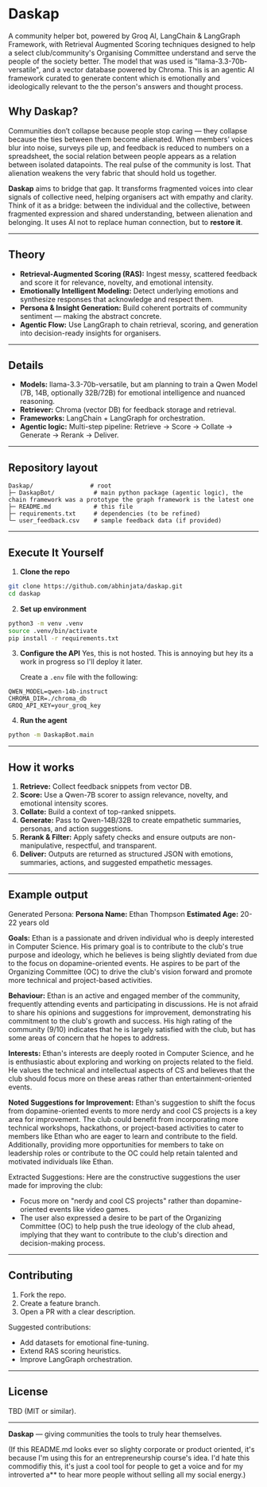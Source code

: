 # Daskap

A community helper bot, powered by Groq AI, LangChain & LangGraph Framework, with Retrieval Augmented Scoring techniques designed to help a select club/community's Organising Committee understand and serve the people of the society better. The model that was used is "llama-3.3-70b-versatile", and a vector database powered by Chroma. This is an agentic AI framework curated to generate content which is emotionally and ideologically relevant to the the person's answers and thought process.

## Why Daskap?

Communities don’t collapse because people stop caring — they collapse because the ties between them become alienated. When members’ voices blur into noise, surveys pile up, and feedback is reduced to numbers on a spreadsheet, the social relation between people appears as a relation between isolated datapoints. The real pulse of the community is lost. That alienation weakens the very fabric that should hold us together.

**Daskap** aims to bridge that gap. It transforms fragmented voices into clear signals of collective need, helping organisers act with empathy and clarity. Think of it as a bridge: between the individual and the collective, between fragmented expression and shared understanding, between alienation and belonging. It uses AI not to replace human connection, but to **restore it**.

---

## Theory

* **Retrieval-Augmented Scoring (RAS):** Ingest messy, scattered feedback and score it for relevance, novelty, and emotional intensity.
* **Emotionally Intelligent Modeling:** Detect underlying emotions and synthesize responses that acknowledge and respect them.
* **Persona & Insight Generation:** Build coherent portraits of community sentiment — making the abstract concrete.
* **Agentic Flow:** Use LangGraph to chain retrieval, scoring, and generation into decision-ready insights for organisers.

---

## Details

* **Models:** llama-3.3-70b-versatile, but am planning to train a Qwen Model (7B, 14B, optionally 32B/72B) for emotional intelligence and nuanced reasoning.
* **Retriever:** Chroma (vector DB) for feedback storage and retrieval.
* **Frameworks:** LangChain + LangGraph for orchestration.
* **Agentic logic:** Multi-step pipeline: Retrieve → Score → Collate → Generate → Rerank → Deliver.

---

## Repository layout

```
Daskap/                # root
├─ DaskapBot/           # main python package (agentic logic), the chain framework was a prototype the graph framework is the latest one 
├─ README.md            # this file
├─ requirements.txt     # dependencies (to be refined)
└─ user_feedback.csv    # sample feedback data (if provided)
```

---

## Execute It Yourself

1. **Clone the repo**

```bash
git clone https://github.com/abhinjata/daskap.git
cd daskap
```

2. **Set up environment**

```bash
python3 -m venv .venv
source .venv/bin/activate
pip install -r requirements.txt
```

3. **Configure the API**
   Yes, this is not hosted. This is annoying but hey its a work in progress so I'll deploy it later.

   Create a `.env` file with the following:

```
QWEN_MODEL=qwen-14b-instruct
CHROMA_DIR=./chroma_db
GROQ_API_KEY=your_groq_key   
```

4. **Run the agent**

```bash
python -m DaskapBot.main
```

---

## How it works

1. **Retrieve:** Collect feedback snippets from vector DB.
2. **Score:** Use a Qwen-7B scorer to assign relevance, novelty, and emotional intensity scores.
3. **Collate:** Build a context of top-ranked snippets.
4. **Generate:** Pass to Qwen-14B/32B to create empathetic summaries, personas, and action suggestions.
5. **Rerank & Filter:** Apply safety checks and ensure outputs are non-manipulative, respectful, and transparent.
6. **Deliver:** Outputs are returned as structured JSON with emotions, summaries, actions, and suggested empathetic messages.

---

## Example output 

Generated Persona:
 **Persona Name:** Ethan Thompson
**Estimated Age:** 20-22 years old

**Goals:**
Ethan is a passionate and driven individual who is deeply interested in Computer Science. His primary goal is to contribute to the club's true purpose and ideology, which he believes is being slightly deviated from due to the focus on dopamine-oriented events. He aspires to be part of the Organizing Committee (OC) to drive the club's vision forward and promote more technical and project-based activities.

**Behaviour:**
Ethan is an active and engaged member of the community, frequently attending events and participating in discussions. He is not afraid to share his opinions and suggestions for improvement, demonstrating his commitment to the club's growth and success. His high rating of the community (9/10) indicates that he is largely satisfied with the club, but has some areas of concern that he hopes to address.

**Interests:**
Ethan's interests are deeply rooted in Computer Science, and he is enthusiastic about exploring and working on projects related to the field. He values the technical and intellectual aspects of CS and believes that the club should focus more on these areas rather than entertainment-oriented events.

**Noted Suggestions for Improvement:**
Ethan's suggestion to shift the focus from dopamine-oriented events to more nerdy and cool CS projects is a key area for improvement. The club could benefit from incorporating more technical workshops, hackathons, or project-based activities to cater to members like Ethan who are eager to learn and contribute to the field. Additionally, providing more opportunities for members to take on leadership roles or contribute to the OC could help retain talented and motivated individuals like Ethan.

Extracted Suggestions:
 Here are the constructive suggestions the user made for improving the club:
 * Focus more on "nerdy and cool CS projects" rather than dopamine-oriented events like video games.
* The user also expressed a desire to be part of the Organizing Committee (OC) to help push the true ideology of the club ahead, implying that they want to contribute to the club's direction and decision-making process.

---

## Contributing

1. Fork the repo.
2. Create a feature branch.
3. Open a PR with a clear description.

Suggested contributions:

* Add datasets for emotional fine-tuning.
* Extend RAS scoring heuristics.
* Improve LangGraph orchestration.

---

## License

TBD (MIT or similar).

---

**Daskap** — giving communities the tools to truly hear themselves. 

(If this README.md looks ever so slighty corporate or product oriented, it's because I'm using this for an entrepreneurship course's idea. I'd hate this commodifiy this, it's just a cool tool for people to get a voice and for my introverted a** to hear more people without selling all my social energy.)
